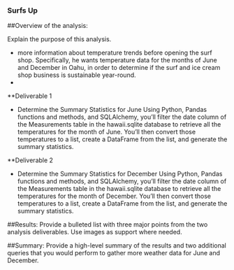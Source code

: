 ### Surfs Up

##Overview of the analysis:

Explain the purpose of this analysis.
- more information about temperature trends before opening the surf shop. Specifically, he wants temperature data for the months of June and December in Oahu, in order to    determine if the surf and ice cream shop business is sustainable year-round.
- 
**Deliverable 1
- Determine the Summary Statistics for June
  Using Python, Pandas functions and methods, and SQLAlchemy, you’ll filter the date column of the Measurements table in the hawaii.sqlite database to retrieve all the    temperatures for the month of June. You’ll then convert those temperatures to a list, create a DataFrame from the list, and generate the summary statistics.
  
**Deliverable 2  
- Determine the Summary Statistics for December
  Using Python, Pandas functions and methods, and SQLAlchemy, you’ll filter the date column of the Measurements table in the hawaii.sqlite database to retrieve all the     temperatures for the month of December. You’ll then convert those temperatures to a list, create a DataFrame from the list, and generate the summary statistics.

##Results: 
Provide a bulleted list with three major points from the two analysis deliverables. Use images as support where needed.


##Summary: 
Provide a high-level summary of the results and two additional queries that you would perform to gather more weather data for June and December.
